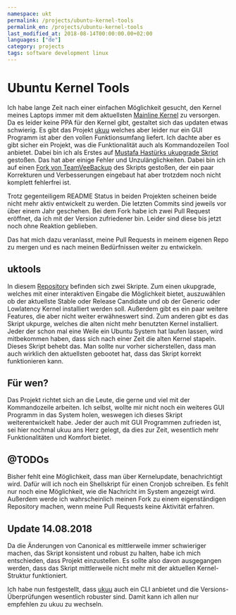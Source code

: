 ```yaml
---
namespace: ukt
permalink: /projects/ubuntu-kernel-tools
permalink_en: /projects/ubuntu-kernel-tools
last_modified_at: 2018-08-14T00:00:00.00+02:00
languages: ["de"]
category: projects
tags: software development linux
---
```


# Ubuntu Kernel Tools

Ich habe lange Zeit nach einer einfachen Möglichkeit gesucht, den Kernel meines Laptops immer mit dem aktuellsten [Mainline Kernel][mainline] zu versorgen.
Da es leider keine PPA für den Kernel gibt, gestaltet sich das updaten etwas schwierig.
Es gibt das Projekt [ukuu][ukuu] welches aber leider nur ein GUI Programm ist aber den vollen Funktionsumfang liefert.
Ich dachte aber es gibt sicher ein Projekt, was die Funktionalität auch als Kommandozeilen Tool anbietet.
Dabei bin ich als Erstes auf [Mustafa Hastürks ukupgrade Skript][ukupgrade] gestoßen.
Das hat aber einige Fehler und Unzulänglichkeiten.
Dabei bin ich auf einen [Fork von TeamVeeBackup][uktools] des Skripts gestoßen, der ein paar Korrekturen und Verbesserungen eingebaut hat aber trotzdem noch nicht komplett fehlerfrei ist.

Trotz gegenteiligem README Status in beiden Projekten scheinen beide nicht mehr aktiv entwickelt zu werden.
Die letzten Commits sind jeweils vor über einem Jahr geschehen.
Bei dem Fork habe ich zwei Pull Request eröffnet, da ich mit der Version zufriedener bin.
Leider sind diese bis jetzt noch ohne Reaktion geblieben.

Das hat mich dazu veranlasst, meine Pull Requests in meinem eigenen Repo zu mergen und es nach meinen Bedürfnissen weiter zu entwickeln.

[mainline]: http://kernel.ubuntu.com/~kernel-ppa/mainline/
[ukuu]: http://www.teejeetech.in/p/ukuu-kernel-upgrade-utility.html
[ukupgrade]: https://github.com/muhasturk/ukupgrade
[uktools]: https://github.com/TeamVee-B/uktools

## uktools

In diesem [Repository][repo] befinden sich zwei Skripte.
Zum einen ukupgrade, welches mit einer interaktiven Eingabe die Möglichkeit bietet, auszuwählen ob der aktuellste Stable oder Release Candidate und ob der Generic oder Lowlatency Kernel installiert werden soll.
Außerdem gibt es ein paar weitere Features, die aber nicht weiter erwähneswert sind.
Zum anderen gibt es das Skript ukpurge, welches die alten nicht mehr benutzten Kernel installiert.
Jeder der schon mal eine Weile ein Ubuntu System hat laufen lassen, wird mitbekommen haben, dass sich nach einer Zeit die alten Kernel stapeln.
Dieses Skript behebt das.
Man sollte nur vorher sicherstellen, dass man auch wirklich den aktuellsten gebootet hat, dass das Skript korrekt funktionieren kann.

[repo]: https://github.com/MarauderXtreme/uktools

## Für wen?

Das Projekt richtet sich an die Leute, die gerne und viel mit der Kommandozeile arbeiten.
Ich selbst, wollte mir nicht noch ein weiteres GUI Programm in das System holen, weswegen ich dieses Skript weiterentwickelt habe.
Jeder der auch mit GUI Programmen zufrieden ist, sei hier nochmal ukuu ans Herz gelegt, da dies zur Zeit, wesentlich mehr Funktionalitäten und Komfort bietet.

## @TODOs

Bisher fehlt eine Möglichkeit, dass man über Kernelupdate, benachrichtigt wird.
Dafür will ich noch ein Shellskript für einen Cronjob schreiben.
Es fehlt nur noch eine Möglichkeit, wie die Nachricht im System angezeigt wird.
Außerdem werde ich wahrscheinlich meinen Fork zu einem eigenständigen Repository machen, wenn meine Pull Requests keine Aktivität erfahren.

## Update 14.08.2018

Da die Änderungen von Canonical es mittlerweile immer schwieriger machen, das Skript konsistent und robust zu halten, habe ich mich entschieden, dass Projekt einzustellen.
Es sollte also davon ausgegangen werden, dass das Skript mittlerweile nicht mehr mit der aktuellen Kernel-Struktur funktioniert.

Ich habe nun festgestellt, dass [ukuu][ukuu] auch ein CLI anbietet und die Versions-Überprüfungen wesentlich robuster sind.
Damit kann ich allen nur empfehlen zu ukuu zu wechseln.

[ukuu]: http://www.teejeetech.in/p/ukuu-kernel-upgrade-utility.html
